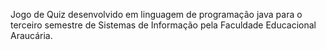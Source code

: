 Jogo de Quiz desenvolvido em linguagem de programação java para o terceiro semestre de Sistemas de Informação pela Faculdade Educacional Araucária.

